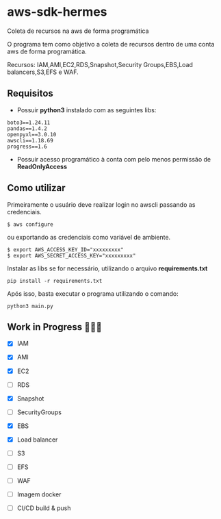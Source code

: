 # aws-sdk-hermes
Coleta de recursos na aws de forma programática

O programa tem como objetivo a coleta de recursos dentro de uma conta aws de forma programática.

Recursos: IAM,AMI,EC2,RDS,Snapshot,Security Groups,EBS,Load balancers,S3,EFS e WAF.


## Requisitos

* Possuir **python3** instalado com as seguintes libs:

```
boto3==1.24.11
pandas==1.4.2
openpyxl==3.0.10
awscli==1.18.69
progress==1.6
```

* Possuir acesso programático à conta com pelo menos permissão de **ReadOnlyAccess**


## Como utilizar

Primeiramente o usuário deve realizar login no awscli passando as credenciais.
```
$ aws configure
```

ou exportando as credenciais como variável de ambiente.

```
$ export AWS_ACCESS_KEY_ID="xxxxxxxxx"
$ export AWS_SECRET_ACCESS_KEY="xxxxxxxxx"
```
Instalar as libs se for necessário, utilizando o arquivo **requirements.txt**

```
pip install -r requirements.txt
```

Após isso, basta executar o programa utilizando o comando:

```
python3 main.py
```


## Work in Progress  👷🏻‍♂️

- [x] IAM
- [x] AMI
- [x] EC2
- [ ] RDS
- [x] Snapshot
- [ ] SecurityGroups
- [x] EBS
- [x] Load balancer
- [ ] S3
- [ ] EFS
- [ ] WAF
- [ ] Imagem docker
- [ ] CI/CD build & push



